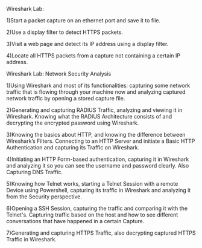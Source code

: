 Wireshark Lab:

1)Start a packet capture on an ethernet port and save it to file.

2)Use a display filter to detect HTTPS packets.

3)Visit a web page and detect its IP address using a display filter.

4)Locate all HTTPS packets from a capture not containing a certain IP address.


Wireshark Lab: Network Security Analysis

1)Using Wireshark and most of its functionalities: capturing some network traffic that is flowing through your machine now and analyzing captured network traffic by opening a stored capture file.

2)Generating and capturing RADIUS Traffic, analyzing and viewing it in Wireshark. Knowing what the RADIUS Architecture consists of and decrypting the encrypted password using Wireshark.

3)Knowing the basics about HTTP, and knowing the difference between Wireshark’s Filters. Connecting to an HTTP Server and initiate a Basic HTTP Authentication and capturing its Traffic on Wireshark.

4)Initiating an HTTP Form-based authentication, capturing it in Wireshark and analyzing it so you can see the username and password clearly. Also Capturing DNS Traffic.

5)Knowing how Telnet works, starting a Telnet Session with a remote Device using Powershell, capturing its traffic in Wireshark and analyzing it from the Security perspective.

6)Opening a SSH Session, capturing the traffic and comparing it with the Telnet's. Capturing traffic based on the host and how to see different conversations that have happened in a certain Capture.

7)Generating and capturing HTTPS Traffic, also decrypting captured HTTPS Traffic in Wireshark.
